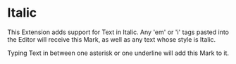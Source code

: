 # Italic

This Extension adds support for Text in Italic. Any 'em' or 'i' tags pasted into
the Editor will receive this Mark, as well as any text whose style is Italic.

Typing Text in between one asterisk or one underline will add this Mark to it.
